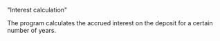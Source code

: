 "Interest calculation"

The program calculates the accrued interest on the deposit for a certain number of years.
